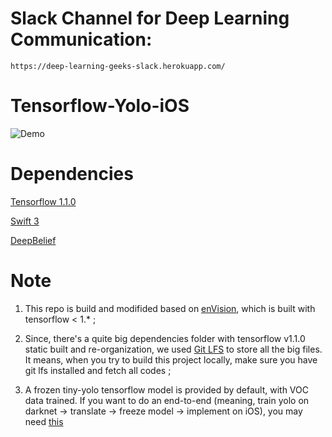 # Slack Channel for Deep Learning Communication:

```
https://deep-learning-geeks-slack.herokuapp.com/
```


# Tensorflow-Yolo-iOS

![Demo](https://user-images.githubusercontent.com/8921629/27118191-12729fc2-508f-11e7-8fea-03881b632004.PNG)


# Dependencies

[Tensorflow 1.1.0](https://github.com/tensorflow/tensorflow/tree/v1.1.0)

[Swift 3](https://swift.org/blog/swift-3-0-released/)

[DeepBelief](https://github.com/jetpacapp/DeepBeliefSDK)


# Note

1. This repo is build and modifided based on [enVision](https://github.com/IDLabs-Gate/enVision), which is built with tensorflow < 1.* ;

2. Since, there's a quite big dependencies folder with tensorflow v1.1.0 static built and re-organization, we used [Git LFS](https://git-lfs.github.com/) to store all the big files. It means, when you try to build this project locally, make sure you have git lfs installed and fetch all codes ;

3. A frozen tiny-yolo tensorflow model is provided by default, with VOC data trained. If you want to do an end-to-end (meaning, train yolo on darknet -> translate -> freeze model -> implement on iOS), you may need [this](https://github.com/thtrieu/darkflow)

